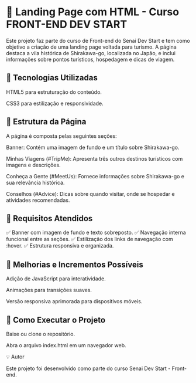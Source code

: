 # 📌 Landing Page com HTML - Curso FRONT-END DEV START

Este projeto faz parte do curso de Front-end do Senai Dev Start e tem como objetivo a criação de uma landing page voltada para turismo. A página destaca a vila histórica de Shirakawa-go, localizada no Japão, e inclui informações sobre pontos turísticos, hospedagem e dicas de viagem.

## 🚀 Tecnologias Utilizadas

HTML5 para estruturação do conteúdo.

CSS3 para estilização e responsividade.

## 📌 Estrutura da Página

A página é composta pelas seguintes seções:

Banner: Contém uma imagem de fundo e um título sobre Shirakawa-go.

Minhas Viagens (#TripMe): Apresenta três outros destinos turísticos com imagens e descrições.

Conheça a Gente (#MeetUs): Fornece informações sobre Shirakawa-go e sua relevância histórica.

Conselhos (#Advice): Dicas sobre quando visitar, onde se hospedar e atividades recomendadas.

## 📜 Requisitos Atendidos

✅ Banner com imagem de fundo e texto sobreposto.
✅ Navegação interna funcional entre as seções.
✅ Estilização dos links de navegação com :hover.
✅ Estrutura responsiva e organizada.

## 🎨 Melhorias e Incrementos Possíveis

Adição de JavaScript para interatividade.

Animações para transições suaves.

Versão responsiva aprimorada para dispositivos móveis.

## 📂 Como Executar o Projeto

Baixe ou clone o repositório.

Abra o arquivo index.html em um navegador web.

💡 Autor

Este projeto foi desenvolvido como parte do curso Senai Dev Start - Front-end.

